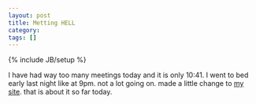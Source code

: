 ```yaml
---
layout: post
title: Metting HELL
category: 
tags: []
---
```

{% include JB/setup %}

I have had way too many meetings today and it is only 10:41. I went to
bed early last night like at 9pm. not a lot going on. made a little
change to [my site][]. that is about it so far today.

  [my site]: http://gambits.org/
